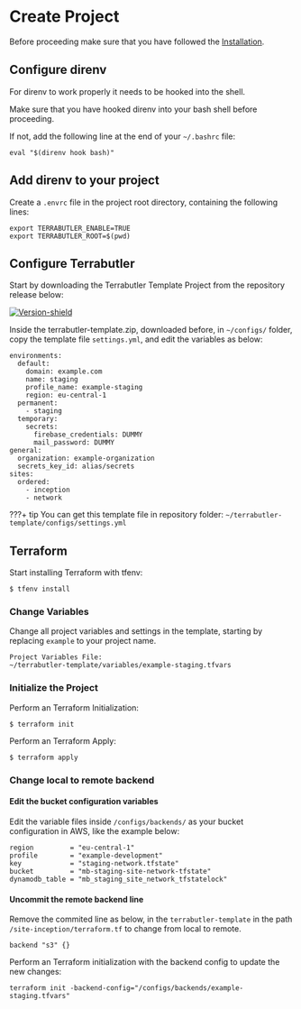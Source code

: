 # Create Project

Before proceeding make sure that you have followed the [Installation](installation.md). 

## Configure direnv

For direnv to work properly it needs to be hooked into the shell.

Make sure that you have hooked direnv into your bash shell before proceeding. 

If not, add the following line at the end of your `~/.bashrc` file:

```
eval "$(direnv hook bash)"
```

## Add direnv to your project

Create a `.envrc` file in the project root directory, containing the following lines:

```
export TERRABUTLER_ENABLE=TRUE
export TERRABUTLER_ROOT=$(pwd)
```

## Configure Terrabutler

Start by downloading the Terrabutler Template Project from the repository release below: 

[![Version-shield]](https://raw.githubusercontent.com/lucascanero/terrabutler-template/***********)

Inside the terrabutler-template.zip, downloaded before, in `~/configs/` folder, copy the template file `settings.yml`, and edit the variables as below:


```
environments:
  default:
    domain: example.com
    name: staging
    profile_name: example-staging
    region: eu-central-1
  permanent:
    - staging
  temporary:
    secrets:
      firebase_credentials: DUMMY
      mail_password: DUMMY
general:
  organization: example-organization
  secrets_key_id: alias/secrets
sites:
  ordered:
    - inception
    - network
```

???+ tip
    You can get this template file in repository folder: 
    `~/terrabutler-template/configs/settings.yml`

## Terraform

Start installing Terraform with tfenv:

```shell
$ tfenv install 
```

### Change Variables

Change all project variables and settings in the template, starting by replacing `example` to your project name.

```shell
Project Variables File:
~/terrabutler-template/variables/example-staging.tfvars
```

### Initialize the Project
 
Perform an Terraform Initialization:

```shell
$ terraform init
```
Perform an Terraform Apply:

```shell
$ terraform apply
```

### Change local to remote backend

#### Edit the bucket configuration variables

Edit the variable files inside `/configs/backends/` as your bucket configuration in AWS, like the example below:
```
region         = "eu-central-1"
profile        = "example-development"
key            = "staging-network.tfstate"
bucket         = "mb-staging-site-network-tfstate"
dynamodb_table = "mb_staging_site_network_tfstatelock"

```

#### Uncommit the remote backend line
 Remove the commited line as below, in the `terrabutler-template` in the path `/site-inception/terraform.tf` to change from local to remote.

```
backend "s3" {}
```

Perform an Terraform initialization with the backend config to update the new changes:

```shell
terraform init -backend-config="/configs/backends/example-staging.tfvars"
```







 [Version-shield]: https://img.shields.io/badge/terrabutler_Template-Download-%23121011.svg?style=for-the-badge&logo=github&colorA=273133&colorB=0093ee "Latest version"

 
